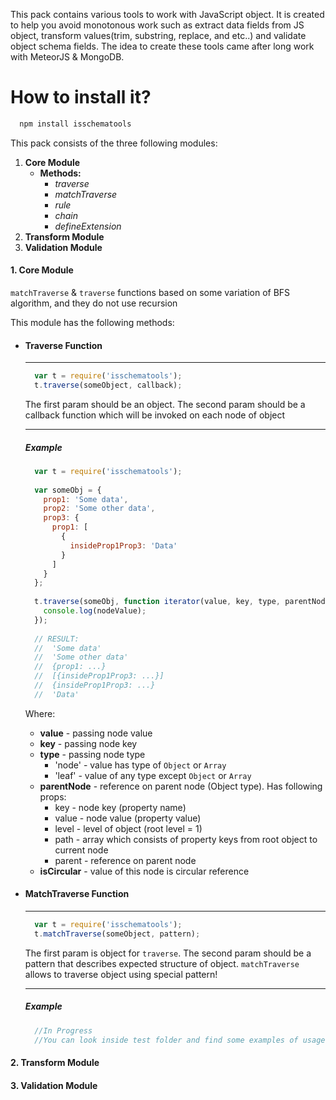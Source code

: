 
This pack contains various tools to work with JavaScript object. It is created to help you avoid monotonous work such as extract data fields from JS object, transform values(trim, substring, replace, and etc..) and validate object schema fields.
The idea to create these tools came after long work with MeteorJS & MongoDB.

# How to install it?
```javascript
  npm install isschematools
```

This pack consists of the three following modules:
  1. **Core Module**
		* **Methods:**
		  - *traverse*
		  - *matchTraverse*
		  - *rule*
		  - *chain*
		  - *defineExtension*
  2. **Transform Module**
  3. **Validation Module**


#### 1. Core Module
  
 `matchTraverse` & `traverse` functions based on some variation of  BFS algorithm, and they do not use recursion

  This module has the following methods:
  - #### Traverse Function
    ___
    ```javascript
      var t = require('isschematools');
      t.traverse(someObject, callback);
    ```
    The first param should be an object.
    The second param should be a callback function which will be invoked on each node of object
    ___
    ##### Example
    ```javascript
      var t = require('isschematools');
      
      var someObj = {
        prop1: 'Some data',
        prop2: 'Some other data',
        prop3: {
          prop1: [
            {
              insideProp1Prop3: 'Data'
            }
          ]
        }
      };
      
      t.traverse(someObj, function iterator(value, key, type, parentNode, isCircular) {
        console.log(nodeValue);
      });
      
      // RESULT:
      //  'Some data'
      //  'Some other data'
      //  {prop1: ...}
      //  [{insideProp1Prop3: ...}]
      //  {insideProp1Prop3: ...}
      //  'Data'
    ```
    Where:
      - **value** - passing node value
      - **key** - passing node key
      - **type** - passing node type
        * 'node' - value has type of `Object` or `Array`
        * 'leaf' - value of any type except `Object` or `Array`
      - **parentNode** - reference on parent node (Object type). Has following props:
        * key - node key (property name)
        * value - node value (property value)
        * level - level of object (root level = 1)
        * path - array which consists of property keys from root object to current node 
        * parent - reference on parent node
      - **isCircular** - value of this node is circular reference
      
  - #### MatchTraverse Function
    ___
    ```javascript
      var t = require('isschematools');
      t.matchTraverse(someObject, pattern);
    ```
    
    The first param is object for `traverse`.
    The second param should be a pattern that describes expected structure of object.
    `matchTraverse` allows to traverse object using special pattern!
    
    ___
    ##### Example
    ```javascript
      //In Progress
      //You can look inside test folder and find some examples of usage
    ```
    
#### 2. Transform Module
#### 3. Validation Module
